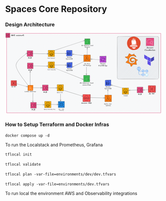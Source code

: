 # Spaces Core Repository


### Design Architecture
<img src="Arquitetura.png">

### How to Setup Terraform and Docker Infras
````shell
docker compose up -d
````
To run the Localstack and Prometheus, Grafana

````shell
tflocal init

tflocal validate

tflocal plan -var-file=environments/dev/dev.tfvars

tflocal apply -var-file=environments/dev.tfvars

````
To run local the environment AWS and Observability integrations